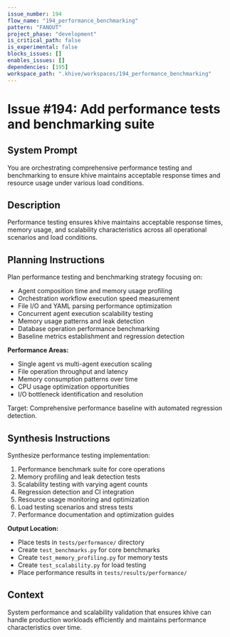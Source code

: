 ```yaml
---
issue_number: 194
flow_name: "194_performance_benchmarking"
pattern: "FANOUT"
project_phase: "development"
is_critical_path: false
is_experimental: false
blocks_issues: []
enables_issues: []
dependencies: [195]
workspace_path: ".khive/workspaces/194_performance_benchmarking"
---
```


# Issue #194: Add performance tests and benchmarking suite

## System Prompt

You are orchestrating comprehensive performance testing and benchmarking to
ensure khive maintains acceptable response times and resource usage under
various load conditions.

## Description

Performance testing ensures khive maintains acceptable response times, memory
usage, and scalability characteristics across all operational scenarios and load
conditions.

## Planning Instructions

Plan performance testing and benchmarking strategy focusing on:

- Agent composition time and memory usage profiling
- Orchestration workflow execution speed measurement
- File I/O and YAML parsing performance optimization
- Concurrent agent execution scalability testing
- Memory usage patterns and leak detection
- Database operation performance benchmarking
- Baseline metrics establishment and regression detection

**Performance Areas:**

- Single agent vs multi-agent execution scaling
- File operation throughput and latency
- Memory consumption patterns over time
- CPU usage optimization opportunities
- I/O bottleneck identification and resolution

Target: Comprehensive performance baseline with automated regression detection.

## Synthesis Instructions

Synthesize performance testing implementation:

1. Performance benchmark suite for core operations
2. Memory profiling and leak detection tests
3. Scalability testing with varying agent counts
4. Regression detection and CI integration
5. Resource usage monitoring and optimization
6. Load testing scenarios and stress tests
7. Performance documentation and optimization guides

**Output Location:**

- Place tests in `tests/performance/` directory
- Create `test_benchmarks.py` for core benchmarks
- Create `test_memory_profiling.py` for memory tests
- Create `test_scalability.py` for load testing
- Place performance results in `tests/results/performance/`

## Context

System performance and scalability validation that ensures khive can handle
production workloads efficiently and maintains performance characteristics over
time.
